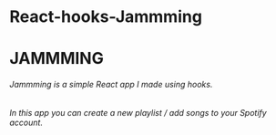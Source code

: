 # React-hooks-Jammming

# JAMMMING

###### Jammming is a simple React app I made using hooks. 

###### In this app you can create a new playlist / add songs to your Spotify account.
